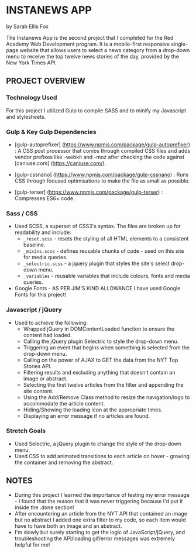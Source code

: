 # INSTANEWS APP 
by Sarah Ellis Fox 

The Instanews App is the second project that I completed for the Red Academy Web Development program. It is a mobile-first responsive single-page website that allows users to select a news category from a drop-down menu to receive the top twelve news stories of the day, provided by the New York Times API.

## PROJECT OVERVIEW 

### Technology Used 
For this project I utilized Gulp to compile SASS and to minify my Javascript and stylesheets. 

### Gulp & Key Gulp Dependencies 
* [gulp-autoprefixer] (https://www.npmjs.com/package/gulp-autoprefixer) : A CSS post processor that combs through compiled CSS files and adds vendor prefixes like -webkit and -moz after checking the code against [caniuse.com] (https://caniuse.com/).

* [gulp-cssnano] (https://www.npmjs.com/package/gulp-cssnano) : Runs CSS through focused optimisations to make the file as small as possible. 

* [gulp-terser] (https://www.npmjs.com/package/gulp-terser) : Compresses ES6+ code.

### Sass / CSS
* Used SCSS, a superset of CSS3's syntax. The files are broken up for readability and include: 
    - `_reset.scss` - resets the styling of all HTML elements to a consistent baseline.
    - `_mixins.scss` - defines reusable chunks of code - used on this site for media queries. 
    - `_selectric.scss` - a jquery plugin that styles the site's select drop-down menu. 
    - `_variables` - reusable variables that include colours, fonts and media queries. 
* Google Fonts - AS PER JIM'S KIND ALLOWANCE I have used Google Fonts for this project! 

### Javascript / jQuery 
* Used to achieve the following: 
    - Wrapped jQuery in DOMContentLoaded function to ensure the content had loaded. 
    - Calling the jQuery plugin Selectric to style the drop-down menu. 
    - Triggering an event that begins when something is selected from the drop-down menu. 
    - Calling on the power of AJAX to GET the data from the NYT Top Stories API. 
    - Filtering results and excluding anything that doesn't contain an image or abstract. 
    - Selecting the first twelve articles from the filter and appending the site content. 
    - Using the Add/Remove Class method to resize the navigation/logo to accommodate the article content. 
    - Hiding/Showing the loading icon at the appropriate times. 
    - Displaying an error message if no articles are found. 

### Stretch Goals 
* Used Selectric, a jQuery plugin to change the style of the drop-down menu. 
* Used CSS to add animated transitions to each article on hover - growing the container and removing the abstract. 

## NOTES 
* During this project I learned the importance of testing my error message - I found that the reason that it was never triggering because I'd put it inside the .done section! 
* After encountering an article from the NYT API that contained an image but no abstract I added one extra filter to my code, so each item would have to have both an image and an abstract. 
*  I'm slowly but surely starting to get the logic of JavaScript/jQuery, and troubleshooting the API/loading gif/error messages was extremely helpful for me! 


